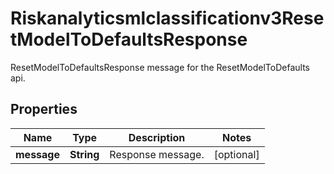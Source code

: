 

# Riskanalyticsmlclassificationv3ResetModelToDefaultsResponse

ResetModelToDefaultsResponse message for the ResetModelToDefaults api.

## Properties

| Name | Type | Description | Notes |
|------------ | ------------- | ------------- | -------------|
|**message** | **String** | Response message. |  [optional] |



